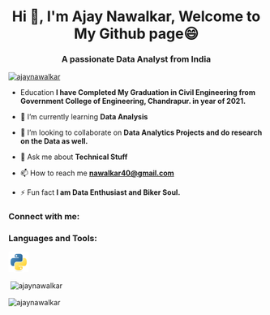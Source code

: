 <h1 align="center">Hi 👋, I'm Ajay Nawalkar, Welcome to My Github page😄</h1>
<h3 align="center">A passionate Data Analyst from India</h3>

<p align="left"> <a href="https://github.com/ryo-ma/github-profile-trophy"><img src="https://github-profile-trophy.vercel.app/?username=ajaynawalkar" alt="ajaynawalkar" /></a> </p>

- Education **I have Completed My Graduation in Civil Engineering from Government College of Engineering, Chandrapur. in year of 2021.**

- 🌱 I’m currently learning **Data Analysis**

- 👯 I’m looking to collaborate on **Data Analytics Projects and do research on the Data as well.**

- 💬 Ask me about **Technical Stuff**

- 📫 How to reach me **nawalkar40@gmail.com**

- ⚡ Fun fact **I am Data Enthusiast and Biker Soul.**

<h3 align="left">Connect with me:</h3>
<p align="left">
</p>

<h3 align="left">Languages and Tools:</h3>
<p align="left"> <a href="https://www.python.org" target="_blank" rel="noreferrer"> <img src="https://raw.githubusercontent.com/devicons/devicon/master/icons/python/python-original.svg" alt="python" width="40" height="40"/> </a> </p>

<p>&nbsp;<img align="center" src="https://github-readme-stats.vercel.app/api?username=ajaynawalkar&show_icons=true&locale=en" alt="ajaynawalkar" /></p>

<p><img align="center" src="https://github-readme-streak-stats.herokuapp.com/?user=ajaynawalkar&" alt="ajaynawalkar" /></p>
